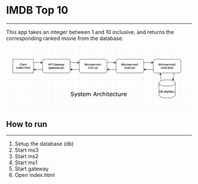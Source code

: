 # IMDB Top 10
-------------
This app takes an integer between 1 and 10 inclusive, and returns the corresponding ranked movie from the database.

![System Architecture](https://github.com/airavata-courses/neeraj-lad/blob/master/images/system-architecture.png)

## How to run
------------
1. Setup the database (db)
2. Start ms3
3. Start ms2
4. Start ms1
5. Start gateway
6. Open index.html

